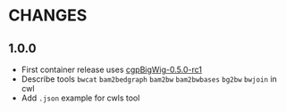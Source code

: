 # CHANGES

## 1.0.0

* First container release uses [cgpBigWig-0.5.0-rc1](https://github.com/cancerit/cgpBigWig/releases/tag/0.5.0-rc1)
* Describe tools `bwcat` `bam2bedgraph` `bam2bw` `bam2bwbases` `bg2bw` `bwjoin` in cwl
* Add `.json` example for cwls tool
